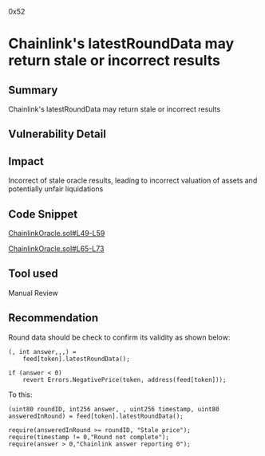 0x52
# Chainlink's latestRoundData may return stale or incorrect results

## Summary

Chainlink's latestRoundData may return stale or incorrect results

## Vulnerability Detail

## Impact

Incorrect of stale oracle results, leading to incorrect valuation of assets and potentially unfair liquidations

## Code Snippet

[ChainlinkOracle.sol#L49-L59](https://github.com/sentimentxyz/oracle/blob/59b26a3d8c295208437aad36c470386c9729a4bc/src/chainlink/ChainlinkOracle.sol#L49-L59)

[ChainlinkOracle.sol#L65-L73](https://github.com/sentimentxyz/oracle/blob/59b26a3d8c295208437aad36c470386c9729a4bc/src/chainlink/ChainlinkOracle.sol#L65-L73)

## Tool used

Manual Review

## Recommendation

Round data should be check to confirm its validity as shown below:

    (, int answer,,,) =
        feed[token].latestRoundData();

    if (answer < 0)
        revert Errors.NegativePrice(token, address(feed[token]));

To this:

    (uint80 roundID, int256 answer, , uint256 timestamp, uint80 answeredInRound) = feed[token].latestRoundData();

    require(answeredInRound >= roundID, "Stale price");
    require(timestamp != 0,"Round not complete");
    require(answer > 0,"Chainlink answer reporting 0");